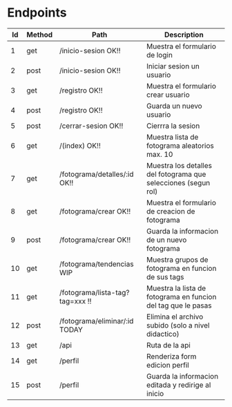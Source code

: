 # Endpoints

| Id  | Method | Path                            | Description                                                    |
| --- | ------ | ------------------------------- | -------------------------------------------------------------- |
| 1   | get    | /inicio-sesion OK!!             | Muestra el formulario de login                                 |
| 2   | post   | /inicio-sesion OK!!             | Iniciar sesion un usuario                                      |
| 3   | get    | /registro OK!!                  | Muestra el formulario crear usuario                            |
| 4   | post   | /registro OK!!                  | Guarda un nuevo usuario                                        |
| 5   | post   | /cerrar-sesion OK!!             | Cierrra la sesion                                              |
| 6   | get    | /(index) OK!!                   | Muestra lista de fotograma aleatorios max. 10                  |
| 7   | get    | /fotograma/detalles/:id OK!!    | Muestra los detalles del fotograma que selecciones (segun rol) |
| 8   | get    | /fotograma/crear OK!!           | Muestra el formulario de creacion de fotograma                 |
| 9   | post   | /fotograma/crear OK!!           | Guarda la informacion de un nuevo fotograma                    |
| 10  | get    | /fotograma/tendencias WIP       | Muestra grupos de fotograma en funcion de sus tags             |
| 11  | get    | /fotograma/lista-tag?tag=xxx !! | Muestra la lista de fotograma en funcion del tag que le pasas  |
| 12  | post   | /fotograma/eliminar/:id TODAY   | Elimina el archivo subido (solo a nivel didactico)             |
| 13  | get    | /api                            | Ruta de la api                                                 |
| 14  | get    | /perfil                         | Renderiza form edicion perfil                                  |
| 15  | post   | /perfil                         | Guarda la informacion editada y redirige al inicio             |
